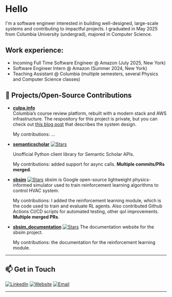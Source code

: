 # Hello

I'm a software engineer interested in building well-designed, large-scale systems and contributing to impactful projects. I graduated in May 2025 from Columbia University (undergrad), majored in Computer Science.

## Work experience:
- Incoming Full Time Software Engineer @ Amazon (July 2025, New York)
- Software Engineer Intern @ Amazon (Summer 2024, New York)
- Teaching Assistant @ Columbia (multiple semesters, several Physics and Computer Science classes)

## 🚀 Projects/Open-Source Contributions
- **[culpa.info](https://github.com/gabriel-trigo/culpa-v2)**  
  Columbia’s course review platform, rebuilt with a modern stack and AWS infrastructure.
  The respository for this project is private, but you can check out [this blog post]() that describes the system design.

  My contributions: ...

- **[semanticscholar](https://github.com/danielnsilva/semanticscholar)** [![Stars](https://img.shields.io/github/stars/danielnsilva/semanticscholar?style=social)](https://github.com/danielnsilva/semanticscholar)

  Unofficial Python client library for Semantic Scholar APIs.

  My contributions: added support for async calls. **Multiple commits/PRs merged**.

- **[sbsim](https://github.com/google/sbsim)** [![Stars](https://img.shields.io/github/stars/google/sbsim?style=social)](https://github.com/google/sbsim)
  sbsim is Google open-source lightweight physics-informed simulator used to train reinforcement learning algorithms to control HVAC system.

  My contributions: I added the reinforcement learning module, which is the code used to train and evaluate RL agents. Also contributed Github Actions CI/CD scripts for automated testing, other qol improvements. **Multiple merged PRs**.

- **[sbsim_documentation](https://github.com/GitWyd/sbsim_documentation)** [![Stars](https://img.shields.io/github/stars/GitWyd/sbsim_documentation?style=social)](https://github.com/GitWyd/sbsim_documentation)
  The documentation website for the sbsim project.

  My contributions: the documentation for the reinforcement learning module.
---

## 📫 Get in Touch

[![LinkedIn](https://img.shields.io/badge/LinkedIn-%230077B5.svg?&logo=linkedin&logoColor=white)](https://www.linkedin.com/in/gabrieltrigo/)
[![Website](https://img.shields.io/badge/Website-000000?style=flat&logo=About.me&logoColor=white)](https://gabrieltrigo.com)
[![Email](https://img.shields.io/badge/Email-gabriel%40example.com-D14836?style=flat&logo=gmail&logoColor=white)](mailto:gabriel@example.com)

---
